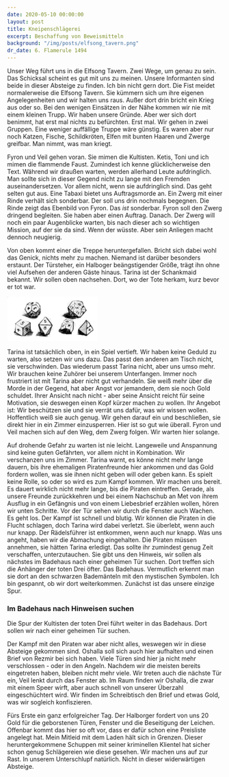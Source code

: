 ```yaml
---
date: 2020-05-10 00:00:00
layout: post
title: Kneipenschlägerei
excerpt: Beschaffung von Beweismitteln
background: "/img/posts/elfsong_tavern.png"
dr_date: 6. Flamerule 1494
---
```


Unser Weg führt uns in die Elfsong Tavern. Zwei Wege, um genau zu sein. Das Schicksal scheint es gut mit uns zu meinen. Unsere Informanten sind beide in dieser Absteige zu finden. Ich bin nicht gern dort. Die Fist meidet normalerweise die Elfsong Tavern. Sie kümmern sich um ihre eigenen Angelegenheiten und wir halten uns raus. Außer dort drin bricht ein Krieg aus oder so. Bei den wenigen Einsätzen in der Nähe kommen wir nie mit einem kleinen Trupp. Wir haben unsere Gründe. Aber wer sich dort benimmt, hat erst mal nichts zu befürchten. Erst mal. Wir gehen in zwei Gruppen. Eine weniger auffällige Truppe wäre günstig. Es waren aber nur noch Katzen, Fische, Schildkröten, Elfen mit bunten Haaren und Zwerge greifbar. Man nimmt, was man kriegt.

Fyron und Veil gehen voran. Sie mimen die Kultisten. Ketis, Toni und ich mimen die flammende Faust. Zumindest ich kenne glücklicherweise den Text. Während wir draußen warten, werden allerhand Leute aufdringlich. Man sollte sich in dieser Gegend nicht zu lange mit den Fremden auseinandersetzen. Vor allem nicht, wenn sie aufdringlich sind. Das geht selten gut aus. Eine Tabaxi bietet uns Auftragsmorde an. Ein Zwerg mit einer Rinde verhält sich sonderbar. Der soll uns drin nochmals begegnen. Die Rinde zeigt das Ebenbild von Fyron. Das _ist_ sonderbar. Fyron soll den Zwerg dringend begleiten. Sie haben aber einen Auftrag. Danach. Der Zwerg will noch ein paar Augenblicke warten, bis nach dieser ach so wichtigen Mission, auf der sie da sind. Wenn der wüsste. Aber sein Anliegen macht dennoch neugierig.

Von oben kommt einer die Treppe heruntergefallen. Bricht sich dabei wohl das Genick, nichts mehr zu machen. Niemand ist darüber besonders erstaunt. Der Türsteher, ein Halboger beängstigender Größe, trägt ihn ohne viel Aufsehen der anderen Gäste hinaus. Tarina ist der Schankmaid bekannt. Wir sollen oben nachsehen. Dort, wo der Tote herkam, kurz bevor er tot war.

![Würfelspiel](/img/posts/dice.png)

Tarina ist tatsächlich oben, in ein Spiel vertieft. Wir haben keine Geduld zu warten, also setzen wir uns dazu. Das passt den anderen am Tisch nicht, sie verschwinden. Das wiederum passt Tarina nicht, aber uns umso mehr. Wir brauchen keine Zuhörer bei unserem Unterfangen. Immer noch frustriert ist mit Tarina aber nicht gut verhandeln. Sie weiß mehr über die Morde in der Gegend, hat aber Angst vor jemandem, dem sie noch Gold schuldet. Ihrer Ansicht nach nicht - aber seine Ansicht reicht für seine Motivation, sie deswegen einen Kopf kürzer machen zu wollen. Ihr Angebot ist: Wir beschützen sie und sie verrät uns dafür, was wir wissen wollen. Hoffentlich weiß sie auch genug. Wir gehen darauf ein und beschließen, sie direkt hier in ein Zimmer einzusperren. Hier ist so gut wie überall. Fyron und Veil machen sich auf den Weg, dem Zwerg folgen. Wir warten hier solange.

Auf drohende Gefahr zu warten ist nie leicht. Langeweile und Anspannung sind keine guten Gefährten, vor allem nicht in Kombination. Wir verschanzen uns im Zimmer. Tarina warnt, es könne nicht mehr lange dauern, bis ihre ehemaligen Piratenfreunde hier ankommen und das Gold fordern wollen, was sie ihnen nicht geben will oder geben kann. Es spielt keine Rolle, so oder so wird es zum Kampf kommen. Wir machen uns bereit. Es dauert wirklich nicht mehr lange, bis die Piraten eintreffen. Gerade, als unsere Freunde zurückkehren und bei einem Nachschub an Met von ihrem Ausflug in ein Gefängnis und von einem Liebesbrief erzählen wollen, hören wir unten Schritte. Vor der Tür sehen wir durch die Fenster auch Wachen. Es geht los. Der Kampf ist schnell und blutig. Wir können die Piraten in die Flucht schlagen, doch Tarina wird dabei verletzt. Sie überlebt, wenn auch nur knapp. Der Rädelsführer ist entkommen, wenn auch nur knapp. Was uns angeht, haben wir die Abmachung eingehalten. Die Piraten müssen annehmen, sie hätten Tarina erledigt. Das sollte ihr zumindest genug Zeit verschaffen, unterzutauchen. Sie gibt uns den Hinweis, wir sollen als nächstes im Badehaus nach einer geheimen Tür suchen. Dort treffen sich die Anhänger der toten Drei öfter. Das Badehaus. Vermutlich erkennt man sie dort an den schwarzen Bademänteln mit den mystischen Symbolen. Ich bin gespannt, ob wir dort weiterkommen. Zunächst ist das unsere einzige Spur.

<div class="infobox hint">
  <h3>Im Badehaus nach Hinweisen suchen</h3>
  <p>Die Spur der Kultisten der toten Drei führt weiter in das Badehaus. Dort sollen wir nach einer geheimen Tür suchen.</p>
</div>

Der Kampf mit den Piraten war aber nicht alles, weswegen wir in diese Absteige gekommen sind. Oshalla soll sich auch hier aufhalten und einen Brief von Rezmir bei sich haben. Viele Türen sind hier ja nicht mehr verschlossen - oder in den Angeln. Nachdem wir die meisten bereits eingetreten haben, bleiben nicht mehr viele. Wir treten auch die nächste Tür ein, Veil lenkt durch das Fenster ab. Im Raum finden wir Oshalla, die zwar mit einem Speer wirft, aber auch schnell von unserer Überzahl eingeschüchtert wird. Wir finden im Schreibtisch den Brief und etwas Gold, was wir sogleich konfiszieren.

Fürs Erste ein ganz erfolgreicher Tag. Der Halborger fordert von uns 20 Gold für die geborstenen Türen, Fenster und die Beseitigung der Leichen. Offenbar kommt das hier so oft vor, dass er dafür schon eine Preisliste angelegt hat. Mein Mitleid mit dem Laden hält sich in Grenzen. Dieser heruntergekommene Schuppen mit seiner kriminellen Klientel hat sicher schon genug Schlägereien wie diese gesehen. Wir machen uns auf zur Rast. In unserem Unterschlupf natürlich. Nicht in dieser widerwärtigen Absteige.
